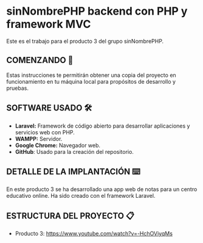 # sinNombrePHP backend con PHP y framework MVC
Este es el trabajo para el producto 3 del grupo sinNombrePHP.

## COMENZANDO 🚀
Estas instrucciones te permitirán obtener una copia del proyecto en funcionamiento en tu máquina local para propósitos de desarrollo y pruebas.

## SOFTWARE USADO 🛠️
- **Laravel:** Framework de código abierto para desarrollar aplicaciones y servicios web con PHP.
- **WAMPP:** Servidor.
- **Google Chrome:** Navegador web.
- **GitHub**: Usado para la creación del repositorio.

## DETALLE DE LA IMPLANTACIÓN ⌨️
En este producto 3 se ha desarrollado una app web de notas para un centro educativo online. Ha sido creado con el framework Laravel. 

## ESTRUCTURA DEL PROYECTO 📋


- Producto 3: https://www.youtube.com/watch?v=-HchOViyqMs
